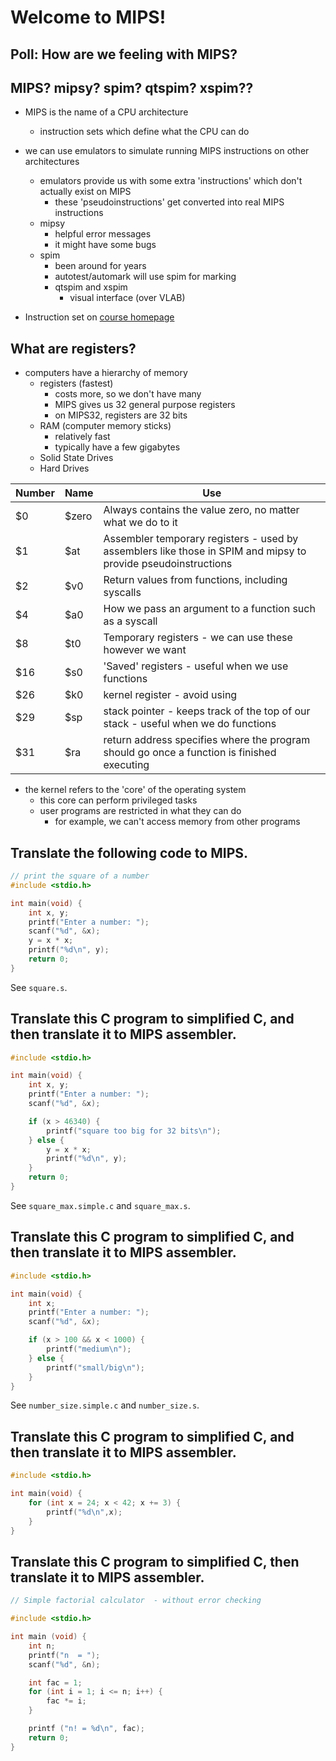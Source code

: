 # Welcome to MIPS!

## Poll: How are we feeling with MIPS?

## MIPS? mipsy? spim? qtspim? xspim??
- MIPS is the name of a CPU architecture
    - instruction sets which define what the CPU can do
- we can use emulators to simulate running MIPS instructions on other architectures
    - emulators provide us with some extra 'instructions' which don't actually exist on MIPS
        - these 'pseudoinstructions' get converted into real MIPS instructions
    - mipsy
        - helpful error messages
        - it might have some bugs
    - spim
        - been around for years
        - autotest/automark will use spim for marking
        - qtspim and xspim
            - visual interface (over VLAB)


- Instruction set on [course homepage](https://cgi.cse.unsw.edu.au/~cs1521/21T3/resources/spim-guide.html)

## What are registers?
- computers have a hierarchy of memory
    - registers (fastest)
        - costs more, so we don't have many
        - MIPS gives us 32 general purpose registers
        - on MIPS32, registers are 32 bits
    - RAM (computer memory sticks)
        - relatively fast
        - typically have a few gigabytes
    - Solid State Drives
    - Hard Drives

| Number | Name | Use |
|--------|------|-----|
| $0     | $zero| Always contains the value zero, no matter what we do to it    |
| $1     | $at  | Assembler temporary registers - used by assemblers like those in SPIM and mipsy to provide pseudoinstructions  |
| $2     | $v0  | Return values from functions, including syscalls    |
| $4     | $a0 | How we pass an argument to a function such as a syscall    |
| $8     | $t0  | Temporary registers - we can use these however we want    |
| $16    | $s0  | 'Saved' registers - useful when we use functions    |
| $26    | $k0     | kernel register - avoid using    |
| $29    | $sp   | stack pointer - keeps track of the top of our stack - useful when we do functions   |
| $31    | $ra    | return address specifies where the program should go once a function is finished executing    |

- the kernel refers to the 'core' of the operating system
    - this core can perform privileged tasks
    - user programs are restricted in what they can do
        - for example, we can't access memory from other programs

## Translate the following code to MIPS.
```c
// print the square of a number
#include <stdio.h>

int main(void) {
    int x, y;
    printf("Enter a number: ");
    scanf("%d", &x);
    y = x * x;
    printf("%d\n", y);
    return 0;
}
```

See `square.s`.

## Translate this C program to simplified C, and then translate it to MIPS assembler.

```c
#include <stdio.h>

int main(void) {
    int x, y;
    printf("Enter a number: ");
    scanf("%d", &x);

    if (x > 46340) {
        printf("square too big for 32 bits\n");
    } else {
        y = x * x;
        printf("%d\n", y);
    }
    return 0;
}
```
See `square_max.simple.c` and `square_max.s`.


## Translate this C program to simplified C, and then translate it to MIPS assembler.

```c
#include <stdio.h>

int main(void) {
    int x;
    printf("Enter a number: ");
    scanf("%d", &x);

    if (x > 100 && x < 1000) {
        printf("medium\n");
    } else {
        printf("small/big\n");
    }
}
```

See `number_size.simple.c` and `number_size.s`.

## Translate this C program to simplified C, and then translate it to MIPS assembler.

```c
#include <stdio.h>

int main(void) {
    for (int x = 24; x < 42; x += 3) {
        printf("%d\n",x);
    }
}
```

## Translate this C program to simplified C, then translate it to MIPS assembler.

```c
// Simple factorial calculator  - without error checking

#include <stdio.h>

int main (void) {
    int n;
    printf("n  = ");
    scanf("%d", &n);

    int fac = 1;
    for (int i = 1; i <= n; i++) {
        fac *= i;
    }

    printf ("n! = %d\n", fac);
    return 0;
}
```

